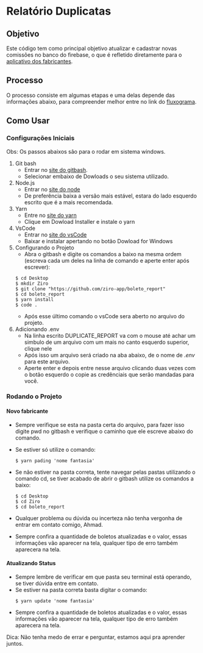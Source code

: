 # Relatório Duplicatas

## Objetivo
Este código tem como principal objetivo atualizar e cadastrar novas comissões no banco do firebase, o que é refletido diretamente para o [aplicativo dos fabricantes](http://fabricantes.ziro.app/).

## Processo
O processo consiste em algumas etapas e uma delas depende das informações abaixo, para compreender melhor entre no link do [fluxograma](https://drive.google.com/file/d/18s7p8RTNk_iKvBg9BJM5K-2gxTmSsdcb/view).

## Como Usar
### Configurações Iniciais
Obs: Os passos abaixos são para o rodar em sistema windows.
1. Git bash
    * Entrar no [site do gitbash](https://git-scm.com/downloads).
    * Selecionar embaixo de Dowloads o seu sistema utilizado.
2. Node.js
    * Entrar no [site do node](https://nodejs.org/en/)
    * De preferência baixa a versão mais estável, estara do lado esquerdo escrito que é a mais recomendada.
3. Yarn
    * Entre no [site do yarn](https://classic.yarnpkg.com/en/docs/install/#windows-stable)
    * Clique em Dowload Installer e instale o yarn
4. VsCode
    * Entrar no [site do vsCode](https://code.visualstudio.com/)
    * Baixar e instalar apertando no botão Dowload for Windows
5. Configurando o Projeto
    * Abra o gitbash e digite os comandos a baixo na mesma ordem (escreva cada um deles na linha de comando e aperte enter após escrever):
    ```
    $ cd Desktop
    $ mkdir Ziro
    $ git clone "https://github.com/ziro-app/boleto_report"
    $ cd boleto_report
    $ yarn install
    $ code .
    ```
    * Após esse último comando o vsCode sera aberto no arquivo do projeto.
6. Adicionando .env
    * Na linha escrito DUPLICATE_REPORT va com o mouse até achar um simbulo de um arquivo com um mais no canto esquerdo superior, clique nele
    * Após isso um arquivo será criado na aba abaixo, de o nome de *.env* para este arquivo.
    * Aperte enter e depois entre nesse arquivo clicando duas vezes com o botão esquerdo o copie as credênciais que serão mandadas para você.

### Rodando o Projeto
#### Novo fabricante
* Sempre verifique se esta na pasta certa do arquivo, para fazer isso digite pwd no gitbash e verifique o caminho que ele escreve abaixo do comando.
* Se estiver só utilize o comando:
    ```
    $ yarn pading 'nome fantasia'
    ```
* Se não estiver na pasta correta, tente navegar pelas pastas utilizando o comando cd, se tiver acabado de abrir o gitbash utilize os comandos a baixo:
    ```
    $ cd Desktop
    $ cd Ziro
    $ cd boleto_report
    ```
* Qualquer problema ou dúvida ou incerteza não tenha vergonha de entrar em contato comigo, Ahmad.

* Sempre confira a quantidade de boletos atualizadas e o valor, essas informações vão aparecer na tela, qualquer tipo de erro também aparecera na tela.

#### Atualizando Status
* Sempre lembre de verificar em que pasta seu terminal está operando, se tiver dúvida entre em contato.
* Se estiver na pasta correta basta digitar o comando:
    ```
    $ yarn update 'nome fantasia'
    ```
* Sempre confira a quantidade de boletos atualizadas e o valor, essas informações vão aparecer na tela, qualquer tipo de erro também aparecera na tela.


Dica: Não tenha medo de errar e perguntar, estamos aqui pra aprender juntos.